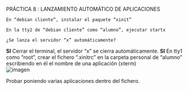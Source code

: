 

PRÁCTICA 8  :   LANZAMIENTO AUTOMÁTICO DE APLICACIONES


	En “debian cliente”, instalar el paquete “xinit”

	En la tty2 de “debian cliente” como “alumno”, ejecutar startx
	
	¿Se lanza el servidor “x” automáticamente?
  **SI**
	Cerrar el terminal, el servidor “x” se cierra automáticamente.
	**SI**
	En tty1 como “root”, crear el fichero “.xinitrc” en la carpeta personal de     “alumno” escribiendo en él el nombre de una aplicación (xterm)  
  ![imagen](https://github.com/user-attachments/assets/04b8a5e2-0a58-4fbd-ac4e-cb381c1baa19)

Probar poniendo varias aplicaciones dentro del fichero.

